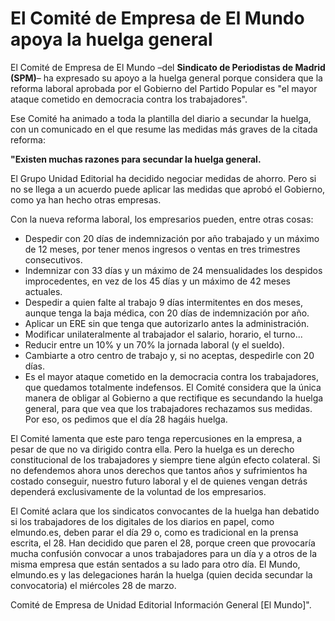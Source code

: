 # El Comité de Empresa de El Mundo apoya la huelga general

El Comité de Empresa de El Mundo –del **Sindicato de Periodistas de Madrid (SPM)**– ha expresado su apoyo a la huelga general porque considera que la reforma laboral aprobada por el Gobierno del Partido Popular es "el mayor ataque cometido en democracia contra los trabajadores".

Ese Comité ha animado a toda la plantilla del diario a secundar la huelga, con un comunicado en el que resume las medidas más graves de la citada reforma:

**"Existen muchas razones para secundar la huelga general.**

El Grupo Unidad Editorial ha decidido negociar medidas de ahorro. Pero si no se llega a un acuerdo puede aplicar las medidas que aprobó el Gobierno, como ya han hecho otras empresas.

Con la nueva reforma laboral, los empresarios pueden, entre otras cosas:

- Despedir con 20 días de indemnización por año trabajado y un máximo de 12 meses, por tener menos ingresos o ventas en tres trimestres consecutivos.
- Indemnizar con 33 días y un máximo de 24 mensualidades los despidos improcedentes, en vez de los 45 días y un máximo de 42 meses actuales.
- Despedir a quien falte al trabajo 9 días intermitentes en dos meses, aunque tenga la baja médica, con 20 días de indemnización por año.
- Aplicar un ERE sin que tenga que autorizarlo antes la administración.
- Modificar unilateralmente al trabajador el salario, horario, el turno...
- Reducir entre un 10% y un 70% la jornada laboral (y el sueldo).
- Cambiarte a otro centro de trabajo y, si no aceptas, despedirle con 20 días.
- Es el mayor ataque cometido en la democracia contra los trabajadores, que quedamos totalmente indefensos. El Comité considera que la única manera de obligar al Gobierno a que rectifique es secundando la huelga general, para que vea que los trabajadores rechazamos sus medidas. Por eso, os pedimos que el día 28 hagáis huelga.

El Comité lamenta que este paro tenga repercusiones en la empresa, a pesar de que no va dirigido contra ella. Pero la huelga es un derecho constitucional de los trabajadores y siempre tiene algún efecto colateral. Si no defendemos ahora unos derechos que tantos años y sufrimientos ha costado conseguir, nuestro futuro laboral y el de quienes vengan detrás dependerá exclusivamente de la voluntad de los empresarios.

El Comité aclara que los sindicatos convocantes de la huelga han debatido si los trabajadores de los digitales de los diarios en papel, como elmundo.es, deben parar el día 29 o, como es tradicional en la prensa escrita, el 28. Han decidido que paren el 28, porque creen que provocaría mucha confusión convocar a unos trabajadores para un día y a otros de la misma empresa que están sentados a su lado para otro día. El Mundo, elmundo.es y las delegaciones harán la huelga (quien decida secundar la convocatoria) el miércoles 28 de marzo.

Comité de Empresa de Unidad Editorial Información General [El Mundo]".
